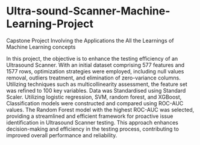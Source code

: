 # Ultra-sound-Scanner-Machine-Learning-Project
Capstone Project Involving the Applications the All the Learnings of Machine Learning concepts

In this project, the objective is to enhance the testing efficiency of an Ultrasound Scanner. With an initial dataset comprising 577 features and 1577 rows, optimization strategies were employed, including null values removal, outliers treatment, and elimination of zero-variance columns. Utilizing techniques such as multicollinearity assessment, the feature set was refined to 100 key variables. Data was Standardised using Standard Scaler. Utilizing logistic regression, SVM, random forest, and XGBoost, Classification models were constructed and compared using ROC-AUC values. The Random Forest model with the highest ROC-AUC was selected, providing a streamlined and efficient framework for proactive issue identification in Ultrasound Scanner testing. This approach enhances decision-making and efficiency in the testing process, contributing to improved overall performance and reliability.
